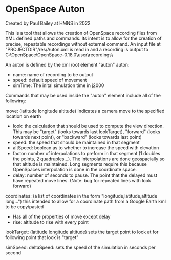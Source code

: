 # OpenSpace Auton
Created by Paul Bailey at HMNS in 2022

This is a tool that allows the creation of OpenSpace recording files from XML defined paths and commands. Its intent is to allow for the creation of precise, repeatable recordings without external command.
An input file at "PROJECTDIR"/res/Auton.xml is read in and a recording is output to C:\OpenSpace\OpenSpace-0.18.0\user\recordings\

An auton is defined by the xml root element "auton"
auton:
- name: name of recording to be output
- speed: default speed of movement
- simTime: The inital simulation time in j2000

Commands that may be used inside the "auton" element include all of the following:

move: (latitude longitude altitude) Indicates a camera move to the specified location on earth
- look: the calculation that should be used to compute the view direction. This may be "target" (looks towards last lookTarget), "forward" (looks towards next point), or "backward" (looks towards last point)
- speed: the speed that should be maintained in that segment
- altSpeed: boolean as to whether to increase the speed with elevation
- factor: number of interpolations to preform in that segment (1 doubles the points, 2 quadruples...). The interpolations are done geospacially so that altitude is maintained. Long segments require this because OpenSpaces interpolation is done in the coordinate space.
- delay: number of seconds to pause. The point that the delayed must have repeated move lines. (Note: bug for repeated lines with look forward)

coordinates: (a list of coordinates in the form "longitude,latitude,altitude long...") this intended to allow for a coordinate path from a Google Earth kml to be copy/pasted
- Has all of the properties of move except delay
- rise: altitude to rise with every point

lookTarget: (latitude longitude altitude) sets the target point to look at for following point that look is "target"

simSpeed:
	deltaSpeed: sets the speed of the simulation in seconds per second
